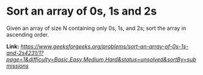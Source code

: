 # Sort an array of 0s, 1s and 2s
Given an array of size N containing only 0s, 1s, and 2s; sort the array in ascending order.

**Link:** _https://www.geeksforgeeks.org/problems/sort-an-array-of-0s-1s-and-2s4231/1?page=1&difficulty=Basic,Easy,Medium,Hard&status=unsolved&sortBy=submissions_
